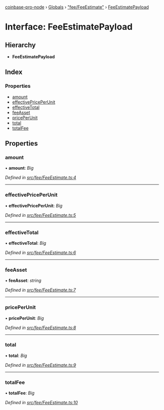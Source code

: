 [coinbase-pro-node](../README.md) › [Globals](../globals.md) › ["fee/FeeEstimate"](../modules/_fee_feeestimate_.md) › [FeeEstimatePayload](_fee_feeestimate_.feeestimatepayload.md)

# Interface: FeeEstimatePayload

## Hierarchy

- **FeeEstimatePayload**

## Index

### Properties

- [amount](_fee_feeestimate_.feeestimatepayload.md#amount)
- [effectivePricePerUnit](_fee_feeestimate_.feeestimatepayload.md#effectivepriceperunit)
- [effectiveTotal](_fee_feeestimate_.feeestimatepayload.md#effectivetotal)
- [feeAsset](_fee_feeestimate_.feeestimatepayload.md#feeasset)
- [pricePerUnit](_fee_feeestimate_.feeestimatepayload.md#priceperunit)
- [total](_fee_feeestimate_.feeestimatepayload.md#total)
- [totalFee](_fee_feeestimate_.feeestimatepayload.md#totalfee)

## Properties

### amount

• **amount**: _Big_

_Defined in [src/fee/FeeEstimate.ts:4](https://github.com/bennyn/coinbase-pro-node/blob/89f41a9/src/fee/FeeEstimate.ts#L4)_

---

### effectivePricePerUnit

• **effectivePricePerUnit**: _Big_

_Defined in [src/fee/FeeEstimate.ts:5](https://github.com/bennyn/coinbase-pro-node/blob/89f41a9/src/fee/FeeEstimate.ts#L5)_

---

### effectiveTotal

• **effectiveTotal**: _Big_

_Defined in [src/fee/FeeEstimate.ts:6](https://github.com/bennyn/coinbase-pro-node/blob/89f41a9/src/fee/FeeEstimate.ts#L6)_

---

### feeAsset

• **feeAsset**: _string_

_Defined in [src/fee/FeeEstimate.ts:7](https://github.com/bennyn/coinbase-pro-node/blob/89f41a9/src/fee/FeeEstimate.ts#L7)_

---

### pricePerUnit

• **pricePerUnit**: _Big_

_Defined in [src/fee/FeeEstimate.ts:8](https://github.com/bennyn/coinbase-pro-node/blob/89f41a9/src/fee/FeeEstimate.ts#L8)_

---

### total

• **total**: _Big_

_Defined in [src/fee/FeeEstimate.ts:9](https://github.com/bennyn/coinbase-pro-node/blob/89f41a9/src/fee/FeeEstimate.ts#L9)_

---

### totalFee

• **totalFee**: _Big_

_Defined in [src/fee/FeeEstimate.ts:10](https://github.com/bennyn/coinbase-pro-node/blob/89f41a9/src/fee/FeeEstimate.ts#L10)_
